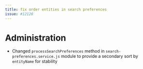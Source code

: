 ```yaml
---
title: fix order entities in search preferences
issue: #12128
---
```

# Administration
* Changed `processSearchPreferences` method in `search-preferences.service.js` module to provide a secondary sort by `entityName` for stability
